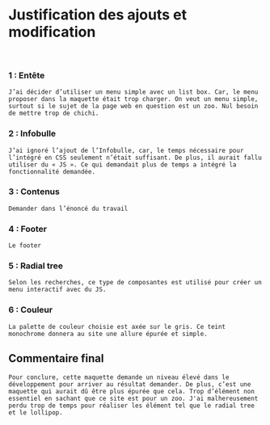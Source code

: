# Justification des ajouts et modification

<br>

### 1 : Entête
    J’ai décider d’utiliser un menu simple avec un list box. Car, le menu proposer dans la maquette était trop charger. On veut un menu simple, surtout si le sujet de la page web en question est un zoo. Nul besoin de mettre trop de chichi.

### 2 : Infobulle
    J’ai ignoré l’ajout de l’Infobulle, car, le temps nécessaire pour l’intégré en CSS seulement n’était suffisant. De plus, il aurait fallu utiliser du « JS ». Ce qui demandait plus de temps a intégré la fonctionnalité demandée.

### 3 : Contenus
    Demander dans l’énoncé du travail

### 4 : Footer
    Le footer 

### 5 : Radial tree
    Selon les recherches, ce type de composantes est utilisé pour créer un menu interactif avec du JS.

### 6 : Couleur
    La palette de couleur choisie est axée sur le gris. Ce teint monochrome donnera au site une allure épurée et simple. 

## Commentaire final
    Pour conclure, cette maquette demande un niveau élevé dans le développement pour arriver au résultat demander. De plus, c’est une maquette qui aurait dû être plus épurée que cela. Trop d’élément non essentiel en sachant que ce site est pour un zoo. J'ai malhereusement perdu trop de temps pour réaliser les élément tel que le radial tree et le lollipop.
    

